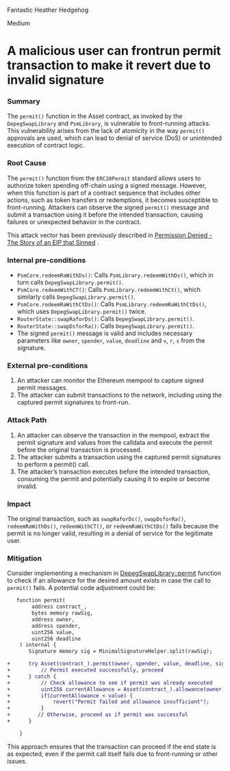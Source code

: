 Fantastic Heather Hedgehog

Medium

# A malicious user can frontrun permit transaction to make it revert due to invalid signature

### Summary
The `permit()` function in the Asset contract, as invoked by the `DepegSwapLibrary` and `PsmLibrary`, is vulnerable to front-running attacks. This vulnerability arises from the lack of atomicity in the way `permit()` approvals are used, which can lead to denial of service (DoS) or unintended execution of contract logic.

### Root Cause
The `permit()` function from the `ERC20Permit` standard allows users to authorize token spending off-chain using a signed message. However, when this function is part of a contract sequence that includes other actions, such as token transfers or redemptions, it becomes susceptible to front-running. Attackers can observe the signed `permit()` message and submit a transaction using it before the intended transaction, causing failures or unexpected behavior in the contract.

This attack vector has been previously described in [Permission Denied - The Story of an EIP that Sinned](https://www.trust-security.xyz/post/permission-denied) .

### Internal pre-conditions
-   `PsmCore.redeemRaWithDs()`: Calls `PsmLibrary.redeemWithDs()`, which in turn calls `DepegSwapLibrary.permit()`.
-   `PsmCore.redeemWithCT()`: Calls `PsmLibrary.redeemWithCt()`, which similarly calls `DepegSwapLibrary.permit()`.
-   `PsmCore.redeemRaWithCtDs()`: Calls `PsmLibrary.redeemRaWithCtDs()`, which uses `DepegSwapLibrary.permit()` twice.
-   `RouterState::swapRaforDs()`: Calls `DepegSwapLibrary.permit()`.
-   `RouterState::swapDsforRa()`: Calls `DepegSwapLibrary.permit()`.
-    The signed `permit()` message is valid and includes necessary parameters like `owner`, `spender`, `value`, `deadline` and `v`, `r`, `s` from the signature.  


### External pre-conditions
1. An attacker can monitor the Ethereum mempool to capture signed permit messages.
2. The attacker can submit transactions to the network, including using the captured permit signatures to front-run.


### Attack Path
1. An attacker can observe the transaction in the mempool, extract the permit signature and values from the calldata and execute the permit before the original transaction is processed.
2. The attacker submits a transaction using the captured permit signatures to perform a permit() call.
3. The attacker’s transaction executes before the intended transaction, consuming the permit and potentially causing it to expire or become invalid.

### Impact
The original transaction, such as `swapRaforDs()`, `swapDsforRa()`, `redeemRaWithDs()`, `redeemWithCT()`, or `redeemRaWithCtDs()` fails because the permit is no longer valid, resulting in a denial of service for the legitimate user.


### Mitigation
Consider implementing a mechanism in [DepegSwapLibrary::permit](https://github.com/sherlock-audit/2024-08-cork-protocol/blob/e77d293c0fbe3ecb6d47ddde9491ade2cf99fbba/Depeg-swap/contracts/libraries/DepegSwapLib.sol#L42-L53) function to check if an allowance for the desired amount exists in case the call to `permit()` fails. A potential code adjustment could be:
```diff
   function permit(
        address contract_,
        bytes memory rawSig,
        address owner,
        address spender,
        uint256 value,
        uint256 deadline
    ) internal {
       Signature memory sig = MinimalSignatureHelper.split(rawSig);

+      try Asset(contract_).permit(owner, spender, value, deadline, sig.v, sig.r, sig.s) {
+          // Permit executed successfully, proceed
+      } catch {
+          // Check allowance to see if permit was already executed
+          uint256 currentAllowance = Asset(contract_).allowance(owner, spender);
+          if(currentAllowance < value) {
+              revert("Permit failed and allowance insufficient");
+          }
+         // Otherwise, proceed as if permit was successful
+      }

    }
```
This approach ensures that the transaction can proceed if the end state is as expected, even if the permit call itself fails due to front-running or other issues.